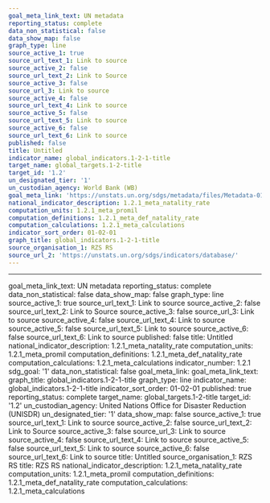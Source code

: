 ```yaml
---
goal_meta_link_text: UN metadata
reporting_status: complete
data_non_statistical: false
data_show_map: false
graph_type: line
source_active_1: true
source_url_text_1: Link to source
source_active_2: false
source_url_text_2: Link to Source
source_active_3: false
source_url_3: Link to source
source_active_4: false
source_url_text_4: Link to source
source_active_5: false
source_url_text_5: Link to source
source_active_6: false
source_url_text_6: Link to source
published: false
title: Untitled
indicator_name: global_indicators.1-2-1-title
target_name: global_targets.1-2-title
target_id: '1.2'
un_designated_tier: '1'
un_custodian_agency: World Bank (WB)
goal_meta_link: 'https://unstats.un.org/sdgs/metadata/files/Metadata-01-02-01.pdf'
national_indicator_description: 1.2.1_meta_natality_rate
computation_units: 1.2.1_meta_promil
computation_definitions: 1.2.1_meta_def_natality_rate
computation_calculations: 1.2.1_meta_calculations
indicator_sort_order: 01-02-01
graph_title: global_indicators.1-2-1-title
source_organisation_1: RZS RS
source_url_2: 'https://unstats.un.org/sdgs/indicators/database/'
---
```

---
goal_meta_link_text: UN metadata
reporting_status: complete
data_non_statistical: false
data_show_map: false
graph_type: line
source_active_1: true
source_url_text_1: Link to source
source_active_2: false
source_url_text_2: Link to Source
source_active_3: false
source_url_3: Link to source
source_active_4: false
source_url_text_4: Link to source
source_active_5: false
source_url_text_5: Link to source
source_active_6: false
source_url_text_6: Link to source
published: false
title: Untitled
national_indicator_description: 1.2.1_meta_natality_rate
computation_units: 1.2.1_meta_promil
computation_definitions: 1.2.1_meta_def_natality_rate
computation_calculations: 1.2.1_meta_calculations
indicator_number: 1.2.1
sdg_goal: '1'
data_non_statistical: false
goal_meta_link: 
goal_meta_link_text: 
graph_title: global_indicators.1-2-1-title
graph_type: line
indicator_name: global_indicators.1-2-1-title
indicator_sort_order: 01-02-01
published: true
reporting_status: complete
target_name: global_targets.1-2-title
target_id: '1.2'
un_custodian_agency: United Nations Office for Disaster Reduction (UNISDR)
un_designated_tier: '1'
data_show_map: false
source_active_1: true
source_url_text_1: Link to source
source_active_2: false
source_url_text_2: Link to Source
source_active_3: false
source_url_3: Link to source
source_active_4: false
source_url_text_4: Link to source
source_active_5: false
source_url_text_5: Link to source
source_active_6: false
source_url_text_6: Link to source
title: Untitled
source_organisation_1: RZS RS
title: RZS RS
national_indicator_description: 1.2.1_meta_natality_rate
computation_units: 1.2.1_meta_promil
computation_definitions: 1.2.1_meta_def_natality_rate
computation_calculations: 1.2.1_meta_calculations
